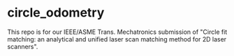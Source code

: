 ﻿# circle_odometry
This repo is for our IEEE/ASME Trans. Mechatronics submission of "Circle fit matching: an analytical and unified laser scan matching method for 2D laser scanners".

